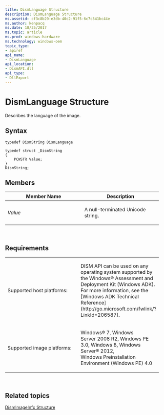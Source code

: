 ```yaml
---
title: DismLanguage Structure
description: DismLanguage Structure
ms.assetid: cf3c8b20-e3db-40c2-91f5-6c7c341bc44e
ms.author: kenpacq
ms.date: 10/25/2017
ms.topic: article
ms.prod: windows-hardware
ms.technology: windows-oem
topic_type: 
- apiref
api_name: 
- DismLanguage
api_location: 
- DismAPI.dll
api_type: 
- DllExport
---
```


# DismLanguage Structure


Describes the language of the image.

## <span id="Syntax"></span><span id="syntax"></span><span id="SYNTAX"></span>Syntax


``` syntax
typedef DismString DismLanguage
```

``` syntax
typedef struct _DismString
{
    PCWSTR Value;
}
DismString;
```

## <span id="Members"></span><span id="members"></span><span id="MEMBERS"></span>Members


<table>
<colgroup>
<col width="50%" />
<col width="50%" />
</colgroup>
<thead>
<tr class="header">
<th>Member Name</th>
<th>Description</th>
</tr>
</thead>
<tbody>
<tr class="odd">
<td><p><em>Value</em></p></td>
<td><p>A null-terminated Unicode string.</p></td>
</tr>
</tbody>
</table>

 

## <span id="Requirements"></span><span id="requirements"></span><span id="REQUIREMENTS"></span>Requirements


<table>
<colgroup>
<col width="50%" />
<col width="50%" />
</colgroup>
<tbody>
<tr class="odd">
<td><p>Supported host platforms:</p></td>
<td><p>DISM API can be used on any operating system supported by the Windows® Assessment and Deployment Kit (Windows ADK). For more information, see the [Windows ADK Technical Reference](http://go.microsoft.com/fwlink/?LinkId=206587).</p></td>
</tr>
<tr class="even">
<td><p>Supported image platforms:</p></td>
<td><p>Windows® 7, Windows Server 2008 R2, Windows PE 3.0, Windows 8, Windows Server® 2012, Windows Preinstallation Environment (Windows PE) 4.0</p></td>
</tr>
</tbody>
</table>

 

## <span id="related_topics"></span>Related topics


[DismImageInfo Structure](dismimageinfo-structure.md)

 

 




